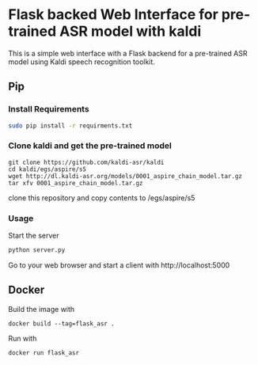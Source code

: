 # Flask backed Web Interface for pre-trained ASR model with kaldi
This is a simple web interface with a Flask backend for a pre-trained ASR model using Kaldi speech recognition toolkit.


## Pip
### Install Requirements
```bash
sudo pip install -r requirments.txt
```

### Clone kaldi and get the pre-trained model
~~~
git clone https://github.com/kaldi-asr/kaldi
cd kaldi/egs/aspire/s5
wget http://dl.kaldi-asr.org/models/0001_aspire_chain_model.tar.gz
tar xfv 0001_aspire_chain_model.tar.gz
~~~
clone this repository and copy contents to <kaldi-folder>/egs/aspire/s5

### Usage


Start the server 
```python 
python server.py
```
Go to your web browser and start a client with http://localhost:5000
## Docker

Build the image with
~~~
docker build --tag=flask_asr .
~~~
Run with 
~~~
docker run flask_asr
~~~


 
